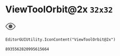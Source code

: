 # ViewToolOrbit@2x `32x32`
<img src="/img/ViewToolOrbit@2x.png" width=32 height=32>

``` CSharp
EditorGUIUtility.IconContent("ViewToolOrbit@2x")
```
```
8935562820995615664
```

